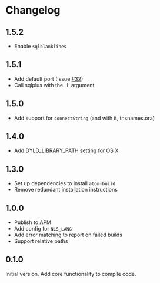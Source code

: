 # Changelog

## 1.5.2

* Enable `sqlblanklines`

## 1.5.1

* Add default port (Issue [#32](https://github.com/tschf/atom-build-oracle/issues/32))
* Call sqlplus with the -L argument

## 1.5.0

* Add support for `connectString` (and with it, tnsnames.ora)

## 1.4.0

* Add DYLD_LIBRARY_PATH setting for OS X

## 1.3.0

* Set up dependencies to install `atom-build`
* Remove redundant installation instructions

## 1.0.0

* Publish to APM
* Add config for `NLS_LANG`
* Add error matching to report on failed builds
* Support relative paths

## 0.1.0

Initial version. Add core functionality to compile code.
